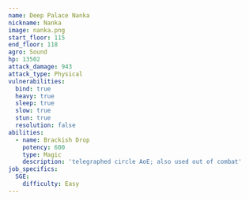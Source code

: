 ```yaml
---
name: Deep Palace Nanka
nickname: Nanka
image: nanka.png
start_floor: 115
end_floor: 118
agro: Sound
hp: 13502
attack_damage: 943
attack_type: Physical
vulnerabilities:
  bind: true
  heavy: true
  sleep: true
  slow: true
  stun: true
  resolution: false
abilities:
  - name: Brackish Drop
    potency: 600
    type: Magic
    description: 'telegraphed circle AoE; also used out of combat'
job_specifics:
  SGE:
    difficulty: Easy
---
```

